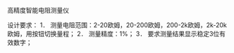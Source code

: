 高精度智能电阻测量仪

设计要求：
1． 测量电阻范围：2-20欧姆，20-200欧姆，200-2k欧姆，2k-20k欧姆，用按钮切换量程；
2． 测量精度：1%；
3． 要求测量结果显示稳定3位有效数字；
